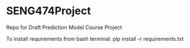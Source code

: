 # SENG474Project
Repo for Draft Prediction Model Course Project

To install requirements from bash terminal: pip install -r requirements.txt
